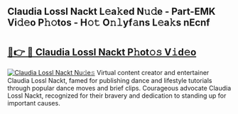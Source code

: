 ## Claudia Lossl Nackt L𝚎a𝚔ed N𝚞𝚍e - Part-EMK Vi𝚍𝚎o P𝚑𝚘tos - H𝚘𝚝 O𝚗𝚕yf𝚊ns L𝚎a𝚔s nEcnf

# <h2><a href="http://kf6yj7.oniu.top/?m=Claudia+Lossl+Nackt">🔗👉 🔴 Claudia Lossl Nackt P𝚑ot𝚘𝚜 V𝚒d𝚎o</a></h2>

[![Claudia Lossl Nackt Nu𝚍e𝚜](https://i.imgur.com/0qMVB7G.gif)](http://kf6yj7.oniu.top/?m=Claudia+Lossl+Nackt)
Virtual content creator and entertainer Claudia Lossl Nackt, famed for publishing dance and lifestyle tutorials through popular dance moves and brief clips. Courageous advocate Claudia Lossl Nackt, recognized for their bravery and dedication to standing up for important causes.  
